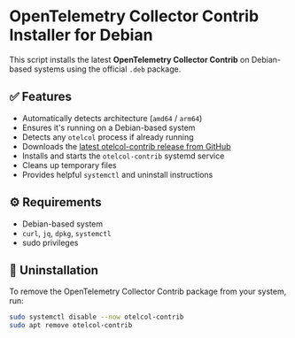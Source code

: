 # OpenTelemetry Collector Contrib Installer for Debian

This script installs the latest **OpenTelemetry Collector Contrib** on Debian-based systems using the official `.deb` package.

## ✅ Features

- Automatically detects architecture (`amd64` / `arm64`)
- Ensures it's running on a Debian-based system
- Detects any `otelcol` process if already running
- Downloads the [latest otelcol-contrib release from GitHub](https://github.com/open-telemetry/opentelemetry-collector-releases/releases)
- Installs and starts the `otelcol-contrib` systemd service
- Cleans up temporary files
- Provides helpful `systemctl` and uninstall instructions

## ⚙️ Requirements

- Debian-based system
- `curl`, `jq`, `dpkg`, `systemctl`
- sudo privileges

## 🧹 Uninstallation

To remove the OpenTelemetry Collector Contrib package from your system, run:

```bash
sudo systemctl disable --now otelcol-contrib
sudo apt remove otelcol-contrib